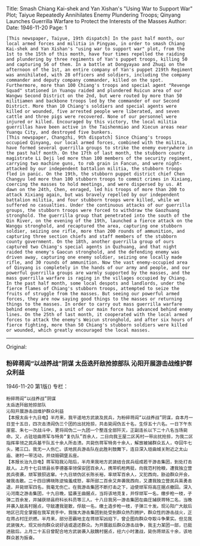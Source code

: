 Title: Smash Chiang Kai-shek and Yan Xishan's "Using War to Support War" Plot; Taiyue Repeatedly Annihilates Enemy Plundering Troops; Qinyang Launches Guerrilla Warfare to Protect the Interests of the Masses
Author:
Date: 1946-11-20
Page: 1

    [This newspaper, Taiyue, 19th dispatch] In the past half month, our local armed forces and militia in Pingyao, in order to smash Chiang Kai-shek and Yan Xishan's "using war to support war" plot, from the 1st to the 15th of this month, have four times repelled the raiding and plundering by three regiments of Yan's puppet troops, killing 50 and capturing 56 of them. In a battle at Dongyayao and Zhuqi on the afternoon of the 1st, an entire company of Yan's puppet 219th Regiment was annihilated, with 28 officers and soldiers, including the company commander and deputy company commander, killed on the spot. Furthermore, more than 100 Chiang's troops and special agent "Revenge Squad" stationed in Yuanqu raided and plundered Ruicun area of our Wangwu Second District on the 2nd, but were routed by more than 50 militiamen and backbone troops led by the commander of our Second District. More than 10 Chiang's soldiers and special agents were killed or wounded, five arrested people were liberated, and seven cattle and three pigs were recovered. None of our personnel were injured or killed. Encouraged by this victory, the local militia guerrillas have been active in the Taishenmiao and Xiecun areas near Yuanqu City, and destroyed five bunkers.
    [This newspaper, Changzhi, 9th dispatch] Since Chiang's troops occupied Qinyang, our local armed forces, combined with the militia, have formed several guerrilla groups to strike the enemy everywhere in the past half month. On the 17th of last month, the stubborn county magistrate Li Deji led more than 100 members of the security regiment, carrying two machine guns, to rob grain in Fancun, and were night-attacked by our independent battalion militia, the stubborn troops fled in panic. On the 19th, the stubborn puppet district chief Chen Changyu led more than 100 stubborn troops to commit crimes in Xixiang, coercing the masses to hold meetings, and were dispersed by us. At dawn on the 24th, Chen, enraged, led his troops of more than 200 to attack Xixiang again, but was bravely repelled by our independent battalion militia, and four stubborn troops were killed, while we suffered no casualties. Under the continuous attacks of our guerrilla groups, the stubborn troops were forced to withdraw the Gaozhuang stronghold. The guerrilla group that penetrated into the south of the Qin River, on the evening of the 19th, launched a fierce attack on the Wangqu stronghold, and recaptured the area, capturing one stubborn soldier, seizing one rifle, more than 200 rounds of ammunition, and capturing three section chiefs and staff members of the stubborn county government. On the 18th, another guerrilla group of ours captured two Chiang's special agents in Quzhuang, and that night raided the enemy's Gaocun stronghold, and the defending enemy was driven away, capturing one enemy soldier, seizing one locally made rifle, and 30 rounds of ammunition. Now the vast enemy-occupied area of Qinyang is completely in the hands of our army and people, and our powerful guerrilla groups are warmly supported by the masses, and the mass guerrilla warfare is raging in the villages occupied by Chiang. In the past half month, some local despots and landlords, under the fierce flames of Chiang's stubborn troops, attempted to seize the fruits of struggle from the masses. But seeing our powerful armed forces, they are now saying good things to the masses or returning things to the masses. In order to carry out mass guerrilla warfare behind enemy lines, a unit of our main force has advanced behind enemy lines. On the 25th of last month, it cooperated with the local armed forces to attack the enemy's Weicun stronghold, and after six hours of fierce fighting, more than 50 Chiang's stubborn soldiers were killed or wounded, which greatly encouraged the local masses.



<hr /> 

Original: 


### 粉碎蒋阎“以战养战”阴谋  太岳迭歼敌抢掠部队  沁阳开展游击战维护群众利益

1946-11-20
第1版()
专栏：

    粉碎蒋阎“以战养战”阴谋
    太岳迭歼敌抢掠部队
    沁阳开展游击战维护群众利益
    【本报太岳十九日电】半月来，我平遥地方武装及民兵，为粉碎蒋阎“以战养战”阴谋，自本月一日至十五日，四次击溃阎伪三个团的出扰抢掠，共击毙阎伪五十名，生俘五十六名。一日下午东崖窑、朱七一次战斗中，更将阎伪二一九团一个整连全部歼灭，正副连长以下二十八名当场毙命。又，占驻垣曲蒋军与特务“复仇队”百余人，二日向我王屋二区芮村一带出扰抢掠，为我二区指挥率领之民兵基干队五十余人所击溃。共毙伤蒋军特务十余人，解放被捕群众五人，夺回牛七头，猪三口。我无一人伤亡。该地民兵游击队在此胜利鼓舞下，连日深入垣曲城关附近之太山庙、谢村一带活动，并烧毁碉堡五座。
    【本报长治九日电】蒋军陷我沁阳后，半月来我地方武装结合民兵组成若干游击集团，到处打击敌人。上月十七日顽县长李德基率领保安团百余人，携带机枪两挺，向我范村抢粮，遭我独立营民兵夜袭，顽军狼狈逃窜。十九日顽伪区长陈长裕，率顽军百余人，又犯西向，胁迫群众开会，被我击散。二十四日拂晓陈逆恼羞成怒，率所部二百余又奔袭我西向，又遭我独立营民兵英勇击退，并毙顽军四名，我毫无伤亡。在我游击集团不断打击之下，迫使顽军将高庄据点撤回。深入沁河南之游击集团，十九日晚，猛袭王曲据点，当将该地克复，并俘顽军一名，缴步枪一枝，子弹二百余发，并捕获顽县府科长科员等三人。十八日我另一游击集团在曲庄捕获蒋特二名，当晚并袭入敌高村据点，守敌遭我驱散，俘敌一名，缴土造步枪一枝，子弹三十发。现沁阳广大敌后地区已完全掌握在我军民手中，我强大游击集团到处受到群众热烈拥护，群众性的游击战火，正在蒋占村庄炽燃。半月来，部分恶霸地主在蒋顽军凶焰下，曾企图向群众夺取斗争果实。但见我武装强大，现又纷向群众说好话或退还群众。为开展敌后群众游击战争，我主力某团一部，已挺进敌后。上月二十五日曾配合地方武装袭入敌魏村据点，经六小时激战，毙伤蒋顽五十余，该地群众甚为振奋。
